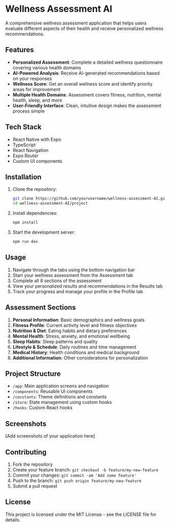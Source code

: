 # Wellness Assessment AI

A comprehensive wellness assessment application that helps users evaluate different aspects of their health and receive personalized wellness recommendations.

## Features

- **Personalized Assessment**: Complete a detailed wellness questionnaire covering various health domains
- **AI-Powered Analysis**: Receive AI-generated recommendations based on your responses
- **Wellness Score**: Get an overall wellness score and identify priority areas for improvement
- **Multiple Health Domains**: Assessment covers fitness, nutrition, mental health, sleep, and more
- **User-Friendly Interface**: Clean, intuitive design makes the assessment process simple

## Tech Stack

- React Native with Expo
- TypeScript
- React Navigation
- Expo Router
- Custom UI components

## Installation

1. Clone the repository:
   ```bash
   git clone https://github.com/yourusername/wellness-assessment-AI.git
   cd wellness-assessment-AI/project
   ```

2. Install dependencies:
   ```bash
   npm install
   ```

3. Start the development server:
   ```bash
   npm run dev
   ```

## Usage

1. Navigate through the tabs using the bottom navigation bar
2. Start your wellness assessment from the Assessment tab
3. Complete all 8 sections of the assessment
4. View your personalized results and recommendations in the Results tab
5. Track your progress and manage your profile in the Profile tab

## Assessment Sections

1. **Personal Information**: Basic demographics and wellness goals
2. **Fitness Profile**: Current activity level and fitness objectives
3. **Nutrition & Diet**: Eating habits and dietary preferences
4. **Mental Health**: Stress, anxiety, and emotional wellbeing
5. **Sleep Habits**: Sleep patterns and quality
6. **Lifestyle & Schedule**: Daily routines and time management
7. **Medical History**: Health conditions and medical background
8. **Additional Information**: Other considerations for personalization

## Project Structure

- `/app`: Main application screens and navigation
- `/components`: Reusable UI components
- `/constants`: Theme definitions and constants
- `/store`: State management using custom hooks
- `/hooks`: Custom React hooks

## Screenshots

[Add screenshots of your application here]

## Contributing

1. Fork the repository
2. Create your feature branch: `git checkout -b feature/my-new-feature`
3. Commit your changes: `git commit -am 'Add some feature'`
4. Push to the branch: `git push origin feature/my-new-feature`
5. Submit a pull request

## License

This project is licensed under the MIT License - see the LICENSE file for details.
